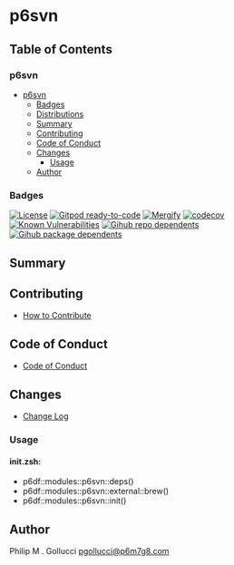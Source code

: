 # p6svn

## Table of Contents


### p6svn
- [p6svn](#p6svn)
  - [Badges](#badges)
  - [Distributions](#distributions)
  - [Summary](#summary)
  - [Contributing](#contributing)
  - [Code of Conduct](#code-of-conduct)
  - [Changes](#changes)
    - [Usage](#usage)
  - [Author](#author)

### Badges

[![License](https://img.shields.io/badge/License-Apache%202.0-yellowgreen.svg)](https://opensource.org/licenses/Apache-2.0)
[![Gitpod ready-to-code](https://img.shields.io/badge/Gitpod-ready--to--code-blue?logo=gitpod)](https://gitpod.io/#https://github.com/p6m7g8/p6svn)
[![Mergify](https://img.shields.io/endpoint.svg?url=https://gh.mergify.io/badges/p6m7g8/p6svn/&style=flat)](https://mergify.io)
[![codecov](https://codecov.io/gh/p6m7g8/p6svn/branch/master/graph/badge.svg?token=14Yj1fZbew)](https://codecov.io/gh/p6m7g8/p6svn)
[![Known Vulnerabilities](https://snyk.io/test/github/p6m7g8/p6svn/badge.svg?targetFile=package.json)](https://snyk.io/test/github/p6m7g8/p6svn?targetFile=package.json)
[![Gihub repo dependents](https://badgen.net/github/dependents-repo/p6m7g8/p6svn)](https://github.com/p6m7g8/p6svn/network/dependents?dependent_type=REPOSITORY)
[![Gihub package dependents](https://badgen.net/github/dependents-pkg/p6m7g8/p6svn)](https://github.com/p6m7g8/p6svn/network/dependents?dependent_type=PACKAGE)

## Summary

## Contributing

- [How to Contribute](CONTRIBUTING.md)

## Code of Conduct

- [Code of Conduct](CODE_OF_CONDUCT.md)

## Changes

- [Change Log](CHANGELOG.md)

### Usage

#### init.zsh:

- p6df::modules::p6svn::deps()
- p6df::modules::p6svn::external::brew()
- p6df::modules::p6svn::init()


## Author

Philip M . Gollucci <pgollucci@p6m7g8.com>
